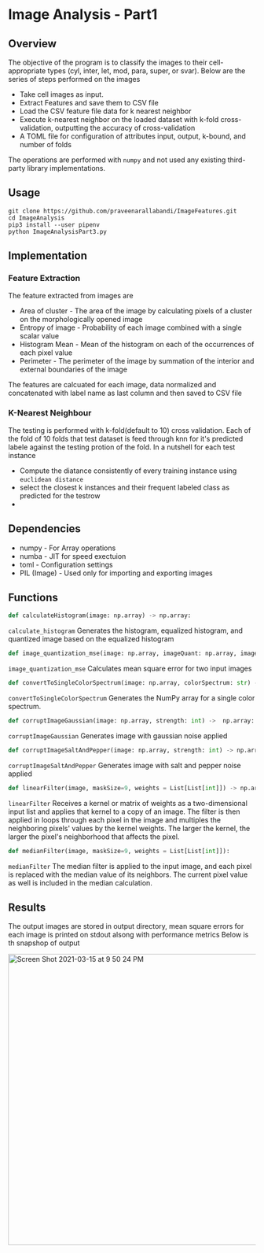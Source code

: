 # Image Analysis - Part1

## Overview


The objective of the program is to classify the images to their cell-appropriate types (cyl, inter, let, mod, para, super, or svar). Below are the series of steps performed on the images 
* Take cell images as input. 
* Extract Features and save them to CSV file
* Load the CSV feature file data for k nearest neighbor
* Execute k-nearest neighbor on the loaded dataset with k-fold cross-validation, outputting the accuracy of cross-validation
* A TOML file for configuration of attributes input, output, k-bound, and number of folds

The operations are performed with ```numpy``` and not used any existing third-party library implementations.

## Usage

```
git clone https://github.com/praveenarallabandi/ImageFeatures.git
cd ImageAnalysis
pip3 install --user pipenv
python ImageAnalysisPart3.py
```

## Implementation

### Feature Extraction 

The feature extracted from images are
* Area of cluster - The area of the image by calculating pixels of a cluster on the morphologically opened image
* Entropy of image - Probability of each image combined with a single scalar value
* Histogram Mean - Mean of the histogram on each of the occurrences of each pixel value
* Perimeter - The perimeter of the image by summation of the interior and external boundaries of the image 

The features are calcuated for each image, data normalized and concatenated with label name as last column and then saved to CSV file

### K-Nearest Neighbour
The testing is performed with k-fold(default to 10) cross validation. Each of the fold of 10 folds that test dataset is feed through knn for it's predicted labele against the testing protion of the fold. In a nutshell for each test instance

* Compute the diatance consistently of every training instance using ```euclidean distance```
* select the closest k instances and their frequent labeled class as predicted for the testrow
* 

## Dependencies 

* numpy - For Array operations
* numba - JIT for speed exectuion
* toml - Configuration settings
* PIL (Image) - Used only for importing and exporting images

 ## Functions

```python
def calculateHistogram(image: np.array) -> np.array:
```
`calculate_histogram` Generates the histogram, equalized histogram, and quantized image based on the equalized histogram

```python
def image_quantization_mse(image: np.array, imageQuant: np.array, imageName: str) -> float:
```
 `image_quantization_mse` Calculates mean square error for two input images

```python
def convertToSingleColorSpectrum(image: np.array, colorSpectrum: str) -> np.array:
```
`convertToSingleColorSpectrum` Generates the NumPy array for a single color spectrum.

```python
def corruptImageGaussian(image: np.array, strength: int) ->  np.array:
```
`corruptImageGaussian` Generates image with gaussian noise applied

```python
def corruptImageSaltAndPepper(image: np.array, strength: int) -> np.array:
```
`corruptImageSaltAndPepper` Generates image with salt and pepper noise applied

```python
def linearFilter(image, maskSize=9, weights = List[List[int]]) -> np.array:
```
`linearFilter` Receives a kernel or matrix of weights as a two-dimensional input list and applies that kernel to a copy of an image. The filter is then applied in loops through each pixel in the image and multiples the neighboring pixels' values by the kernel weights. The larger the kernel, the larger the pixel's neighborhood that affects the pixel. 

```python
def medianFilter(image, maskSize=9, weights = List[List[int]]):
```
`medianFilter` The median filter is applied to the input image, and each pixel is replaced with the median value of its neighbors. The current pixel value as well is included in the median calculation.

## Results

The output images are stored in output directory, mean square errors for each image is printed on stdout alsong with performance metrics
Below is th snapshop of output

<img width="592" alt="Screen Shot 2021-03-15 at 9 50 24 PM" src="https://user-images.githubusercontent.com/44982889/111244241-e537c680-85d8-11eb-9479-3109ef7965f1.png">
